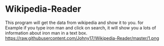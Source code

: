 # Wikipedia-Reader
This program will get the data from wikipedia and show it to you. for Example if you type iron man and click on search, it will show you a lots of information about iron man in a text box. 
https://raw.githubusercontent.com/Johny17/Wikipedia-Reader/master/1.png
